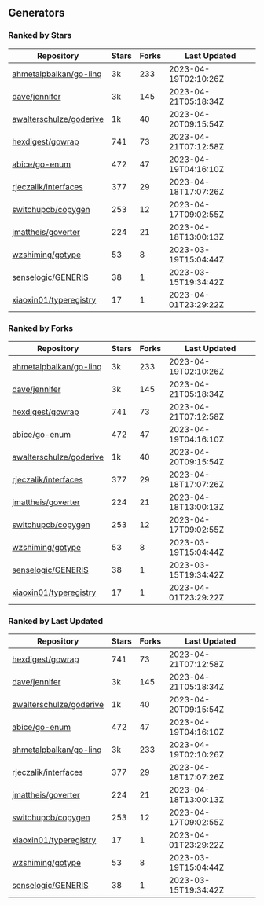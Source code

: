 ## Generators

### Ranked by Stars

| Repository | Stars | Forks | Last Updated |
|------------|-------|-------|--------------|
| [ahmetalpbalkan/go-linq](https://github.com/ahmetalpbalkan/go-linq) | 3k | 233 | 2023-04-19T02:10:26Z |
| [dave/jennifer](https://github.com/dave/jennifer) | 3k | 145 | 2023-04-21T05:18:34Z |
| [awalterschulze/goderive](https://github.com/awalterschulze/goderive) | 1k | 40 | 2023-04-20T09:15:54Z |
| [hexdigest/gowrap](https://github.com/hexdigest/gowrap) | 741 | 73 | 2023-04-21T07:12:58Z |
| [abice/go-enum](https://github.com/abice/go-enum) | 472 | 47 | 2023-04-19T04:16:10Z |
| [rjeczalik/interfaces](https://github.com/rjeczalik/interfaces) | 377 | 29 | 2023-04-18T17:07:26Z |
| [switchupcb/copygen](https://github.com/switchupcb/copygen) | 253 | 12 | 2023-04-17T09:02:55Z |
| [jmattheis/goverter](https://github.com/jmattheis/goverter) | 224 | 21 | 2023-04-18T13:00:13Z |
| [wzshiming/gotype](https://github.com/wzshiming/gotype) | 53 | 8 | 2023-03-19T15:04:44Z |
| [senselogic/GENERIS](https://github.com/senselogic/GENERIS) | 38 | 1 | 2023-03-15T19:34:42Z |
| [xiaoxin01/typeregistry](https://github.com/xiaoxin01/typeregistry) | 17 | 1 | 2023-04-01T23:29:22Z |

### Ranked by Forks

| Repository | Stars | Forks | Last Updated |
|------------|-------|-------|--------------|
| [ahmetalpbalkan/go-linq](https://github.com/ahmetalpbalkan/go-linq) | 3k | 233 | 2023-04-19T02:10:26Z |
| [dave/jennifer](https://github.com/dave/jennifer) | 3k | 145 | 2023-04-21T05:18:34Z |
| [hexdigest/gowrap](https://github.com/hexdigest/gowrap) | 741 | 73 | 2023-04-21T07:12:58Z |
| [abice/go-enum](https://github.com/abice/go-enum) | 472 | 47 | 2023-04-19T04:16:10Z |
| [awalterschulze/goderive](https://github.com/awalterschulze/goderive) | 1k | 40 | 2023-04-20T09:15:54Z |
| [rjeczalik/interfaces](https://github.com/rjeczalik/interfaces) | 377 | 29 | 2023-04-18T17:07:26Z |
| [jmattheis/goverter](https://github.com/jmattheis/goverter) | 224 | 21 | 2023-04-18T13:00:13Z |
| [switchupcb/copygen](https://github.com/switchupcb/copygen) | 253 | 12 | 2023-04-17T09:02:55Z |
| [wzshiming/gotype](https://github.com/wzshiming/gotype) | 53 | 8 | 2023-03-19T15:04:44Z |
| [senselogic/GENERIS](https://github.com/senselogic/GENERIS) | 38 | 1 | 2023-03-15T19:34:42Z |
| [xiaoxin01/typeregistry](https://github.com/xiaoxin01/typeregistry) | 17 | 1 | 2023-04-01T23:29:22Z |

### Ranked by Last Updated

| Repository | Stars | Forks | Last Updated |
|------------|-------|-------|--------------|
| [hexdigest/gowrap](https://github.com/hexdigest/gowrap) | 741 | 73 | 2023-04-21T07:12:58Z |
| [dave/jennifer](https://github.com/dave/jennifer) | 3k | 145 | 2023-04-21T05:18:34Z |
| [awalterschulze/goderive](https://github.com/awalterschulze/goderive) | 1k | 40 | 2023-04-20T09:15:54Z |
| [abice/go-enum](https://github.com/abice/go-enum) | 472 | 47 | 2023-04-19T04:16:10Z |
| [ahmetalpbalkan/go-linq](https://github.com/ahmetalpbalkan/go-linq) | 3k | 233 | 2023-04-19T02:10:26Z |
| [rjeczalik/interfaces](https://github.com/rjeczalik/interfaces) | 377 | 29 | 2023-04-18T17:07:26Z |
| [jmattheis/goverter](https://github.com/jmattheis/goverter) | 224 | 21 | 2023-04-18T13:00:13Z |
| [switchupcb/copygen](https://github.com/switchupcb/copygen) | 253 | 12 | 2023-04-17T09:02:55Z |
| [xiaoxin01/typeregistry](https://github.com/xiaoxin01/typeregistry) | 17 | 1 | 2023-04-01T23:29:22Z |
| [wzshiming/gotype](https://github.com/wzshiming/gotype) | 53 | 8 | 2023-03-19T15:04:44Z |
| [senselogic/GENERIS](https://github.com/senselogic/GENERIS) | 38 | 1 | 2023-03-15T19:34:42Z |

